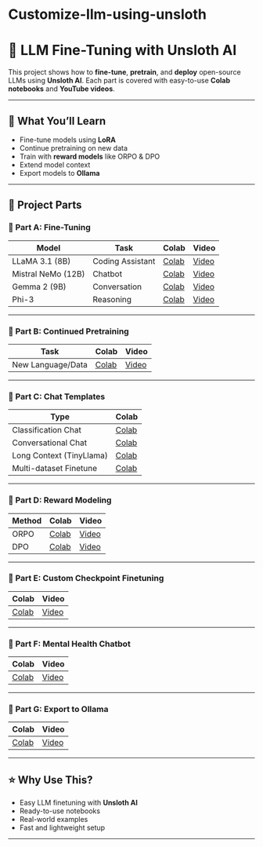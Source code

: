 # Customize-llm-using-unsloth
# 🦙 LLM Fine-Tuning with Unsloth AI

This project shows how to **fine-tune**, **pretrain**, and **deploy** open-source LLMs using **Unsloth AI**. Each part is covered with easy-to-use **Colab notebooks** and **YouTube videos**.

---

## 📘 What You’ll Learn

- Fine-tune models using **LoRA**
- Continue pretraining on new data
- Train with **reward models** like ORPO & DPO
- Extend model context
- Export models to **Ollama**

---

## 📁 Project Parts

### 🔹 Part A: Fine-Tuning

| Model              | Task            | Colab     | Video     |
|--------------------|-----------------|-----------|-----------|
| LLaMA 3.1 (8B)     | Coding Assistant| [Colab](#)| [Video](#)|
| Mistral NeMo (12B) | Chatbot         | [Colab](#)| [Video](#)|
| Gemma 2 (9B)       | Conversation    | [Colab](#)| [Video](#)|
| Phi-3              | Reasoning       | [Colab](#)| [Video](#)|

---

### 🔹 Part B: Continued Pretraining

| Task                | Colab     | Video     |
|---------------------|-----------|-----------|
| New Language/Data   | [Colab](#)| [Video](#)|

---

### 🔹 Part C: Chat Templates

| Type                    | Colab     |
|-------------------------|-----------|
| Classification Chat     | [Colab](#)|
| Conversational Chat     | [Colab](#)|
| Long Context (TinyLlama)| [Colab](#)|
| Multi-dataset Finetune  | [Colab](#)|

---

### 🔹 Part D: Reward Modeling

| Method | Colab     | Video     |
|--------|-----------|-----------|
| ORPO   | [Colab](#)| [Video](#)|
| DPO    | [Colab](#)| [Video](#)|

---

### 🔹 Part E: Custom Checkpoint Finetuning

| Colab     | Video     |
|-----------|-----------|
| [Colab](#)| [Video](#)|

---

### 🔹 Part F: Mental Health Chatbot

| Colab     | Video     |
|-----------|-----------|
| [Colab](#)| [Video](#)|

---

### 🔹 Part G: Export to Ollama

| Colab     | Video     |
|-----------|-----------|
| [Colab](#)| [Video](#)|

---

## ⭐ Why Use This?

- Easy LLM finetuning with **Unsloth AI**
- Ready-to-use notebooks
- Real-world examples
- Fast and lightweight setup

---

